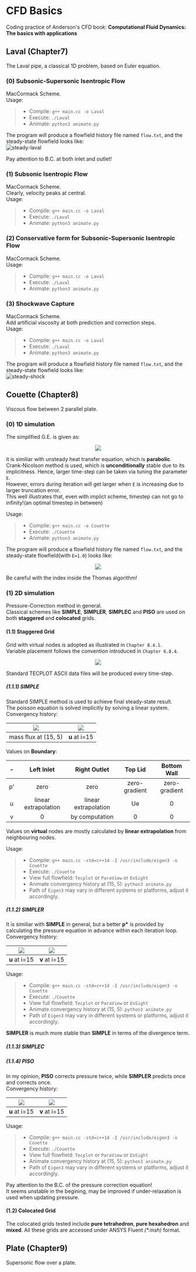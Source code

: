 # CFD Basics
Coding practice of Anderson's CFD book: __Computational Fluid Dynamics: The basics with applications__

## Laval (Chapter7)
The Laval pipe, a classical 1D problem, based on Euler equation.
### (0) Subsonic-Supersonic Isentropic Flow
MacCormack Scheme.  
Usage:
> * Compile: `g++ main.cc -o Laval`
> * Execute: `./Laval`
> * Animate: `python3 animate.py`

The program will produce a flowfield history file named `flow.txt`, and the steady-state flowfield looks like:  
![steady-laval](Laval/0/steady.png)

Pay attention to B.C. at both inlet and outlet!

### (1) Subsonic Isentropic Flow
MacCormack Scheme.  
Clearly, velocity peaks at central.  
Usage:
> * Compile: `g++ main.cc -o Laval`
> * Execute: `./Laval`
> * Animate: `python3 animate.py`

### (2) Conservative form for Subsonic-Supersonic Isentropic Flow
MacCormack Scheme.  
Usage:
> * Compile: `g++ main.cc -o Laval`
> * Execute: `./Laval`
> * Animate: `python3 animate.py`

### (3) Shockwave Capture
MacCormack Scheme.  
Add artificial viscosity at both prediction and correction steps.  
Usage:
> * Compile: `g++ main.cc -o Laval`
> * Execute: `./Laval`
> * Animate: `python3 animate.py`

The program will produce a flowfield history file named `flow.txt`, and the steady-state flowfield looks like:  
![steady-shock](Laval/3/steady.png)

## Couette (Chapter8)
Viscous flow between 2 parallel plate.  
### (0) 1D simulation
The simplified G.E. is given as:  

<div align=center><img src="Couette/0-1D/eqn.png"/></div>

it is similiar with unsteady heat transfer equation, which is __parabolic__.  
Crank-Nicolson method is used, which is __unconditionally__ stable due to its implicitness. Hence, larger time-step can be taken via tuning the parameter `E`.  
However, errors during iteration will get larger when `E` is increasing due to larger truncation error.  
This well illustrates that, even with implict scheme, timestep can not go to infinity!(an optimal timestep in between)

Usage:
> * Compile: `g++ main.cc -o Couette`
> * Execute: `./Couette`
> * Animate: `python3 animate.py`

The program will produce a flowfield history file named `flow.txt`, and the steady-state flowfield(with `E=1.0`) looks like:  

<div align=center><img src="Couette/0-1D/steady.png"/></div>

Be careful with the index inside the Thomas algorithm!

### (1) 2D simulation
Pressure-Correction method in general.  
Classical schemes like __SIMPLE__, __SIMPLER__, __SIMPLEC__ and __PISO__ are used on both __staggered__ and __colocated__ grids. 

#### (1.1) Staggered Grid
Grid with virtual nodes is adopted as illustrated in `Chapter 8.4.1`.  
Variable placement follows the convention introduced in `Chapter 6.8.4`.  

<div align=center><img src="Couette/1-2D/Staggered/grid.png"/></div>

Standard TECPLOT ASCII data files will be produced every time-step.

##### (1.1.1) SIMPLE
Standard SIMPLE method is used to achieve final steady-state result.  
The poisson equation is solved implicitly by solving a linear system.  
Convergency history:

|<div align=center><img src="Couette/1-2D/Staggered/SIMPLE/mass_flux.png"/></div>|<div align=center><img src="Couette/1-2D/Staggered/SIMPLE/u.png"/></div>|
|:-:|:-:|
|mass flux at (15, 5)|__u__ at i=15|

Values on __Boundary__:

-|Left Inlet|Right Outlet|Top Lid|Bottom Wall
:-:|:-:|:-:|:-:|:-:
p'|zero|zero|zero-gradient|zero-gradient
u|linear extrapolation|linear extrapolation|Ue|0
v|0|by computation|0|0

Values on __virtual__ nodes are mostly calculated by __linear extrapolation__ from neighbouring nodes.  

Usage:
> * Compile: `g++ main.cc -std=c++14 -I /usr/include/eigen3 -o Couette`
> * Execute: `./Couette`
> * View full flowfield: `Tecplot` or `ParaView` or `EnSight`
> * Animate convergency history at (15, 5): `python3 animate.py`
> * Path of `Eigen3` may vary in different systems or platforms, adjust it accordingly.

##### (1.1.2) SIMPLER
It is similiar with __SIMPLE__ in general, but a better __p*__ is provided by calculating the pressure equation in advance within each iteration loop.  
Convergency history:

|<div align=center><img src="Couette/1-2D/Staggered/SIMPLER/u.png"/></div>|<div align=center><img src="Couette/1-2D/Staggered/SIMPLER/v.png"/></div>|
|:-:|:-:|
|__u__ at i=15 | __v__ at i=15|

Usage:
> * Compile: `g++ main.cc -std=c++14 -I /usr/include/eigen3 -o Couette`
> * Execute: `./Couette`
> * View full flowfield: `Tecplot` or `ParaView` or `EnSight`
> * Animate convergency history at (15, 5): `python3 animate.py`
> * Path of `Eigen3` may vary in different systems or platforms, adjust it accordingly.

__SIMPLER__ is much more stable than __SIMPLE__ in terms of the divergence term.

##### (1.1.3) SIMPLEC

##### (1.1.4) PISO

In my opinion, __PISO__ corrects pressure twice, while __SIMPLER__ predicts once and corrects once.  
Convergency history:

|<div align=center><img src="Couette/1-2D/Staggered/PISO/u.png"/></div>|<div align=center><img src="Couette/1-2D/Staggered/PISO/v.png"/></div>|
|:-:|:-:|
|__u__ at i=15 | __v__ at i=15|

Usage:
> * Compile: `g++ main.cc -std=c++14 -I /usr/include/eigen3 -o Couette`
> * Execute: `./Couette`
> * View full flowfield: `Tecplot` or `ParaView` or `EnSight`
> * Animate convergency history at (15, 5): `python3 animate.py`
> * Path of `Eigen3` may vary in different systems or platforms, adjust it accordingly.

Pay attention to the B.C. of the pressure correction equation!  
It seems unstable in the begining, may be improved if under-relaxation is used when updating pressure.

#### (1.2) Colocated Grid
The colocated grids tested include __pure tetrahedron__, __pure hexahedron__ and __mixed__. All these grids are accessed under ANSYS Fluent _(*.msh)_ format.


## Plate (Chapter9)
Supersonic flow over a plate.
